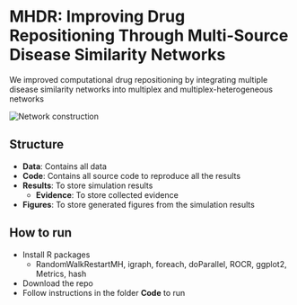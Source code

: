 # MHDR: Improving Drug Repositioning Through Multi-Source Disease Similarity Networks
We improved computational drug repositioning by integrating multiple disease similarity networks into multiplex and multiplex-heterogeneous networks

![Network construction]()

## Structure
- **Data**: Contains all data 
- **Code**: Contains all source code to reproduce all the results
- **Results**: To store simulation results
  - **Evidence**: To store collected evidence
- **Figures**: To store generated figures from the simulation results

## How to run
- Install R packages
  - RandomWalkRestartMH, igraph, foreach, doParallel, ROCR, ggplot2, Metrics, hash
- Download the repo
- Follow instructions in the folder **Code** to run 
